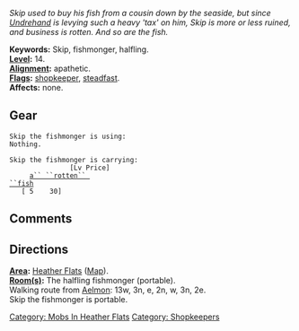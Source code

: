 *Skip used to buy his fish from a cousin down by the seaside, but since
[Undrehand](Undrehand "wikilink") is levying such a heavy 'tax' on him,
Skip is more or less ruined, and business is rotten. And so are the
fish.*

**Keywords:** Skip, fishmonger, halfling.  
**[Level](Level "wikilink"):** 14.  
**[Alignment](Alignment "wikilink"):** apathetic.  
**[Flags](:Category:_Mob_Types "wikilink"):**
[shopkeeper](:Category:_Shopkeepers "wikilink"),
[steadfast](Sentinel_Mobs "wikilink").  
**Affects:** none.  

## Gear

`Skip the fishmonger is using:`  
`Nothing.`

`Skip the fishmonger is carrying:                                                     [Lv Price]`  
`     `[`a`` ``rotten`` ``fish`](Rotten_Fish "wikilink")`                                                                   [ 5    30]`

## Comments

## Directions

**[Area](:Category:_Areas "wikilink"):** [Heather
Flats](:Category:_Heather_Flats "wikilink")
([Map](Heather_Flats_Map "wikilink")).  
**[Room(s)](:Category:_Rooms "wikilink"):** The halfling fishmonger
(portable).  
Walking route from [Aelmon](Aelmon "wikilink"): 13w, 3n, e, 2n, w, 3n,
2e.  
Skip the fishmonger is portable.  

[Category: Mobs In Heather
Flats](Category:_Mobs_In_Heather_Flats "wikilink") [Category:
Shopkeepers](Category:_Shopkeepers "wikilink")
